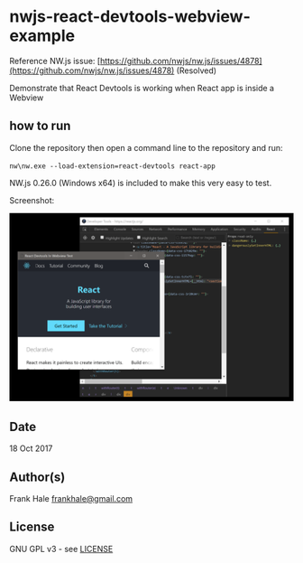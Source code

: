 # nwjs-react-devtools-webview-example

Reference NW.js issue: [https://github.com/nwjs/nw.js/issues/4878](https://github.com/nwjs/nw.js/issues/4878) (Resolved)

Demonstrate that React Devtools is  working when React app is inside a Webview

## how to run

Clone the repository then open a command line to the repository and run:

`nw\nw.exe --load-extension=react-devtools react-app`

NW.js 0.26.0 (Windows x64) is included to make this very easy to test.

Screenshot:

![Screenshot](screenshot.png)

## Date

18 Oct 2017

## Author(s)

Frank Hale <frankhale@gmail.com>

## License 

GNU GPL v3 - see [LICENSE](LICENSE)